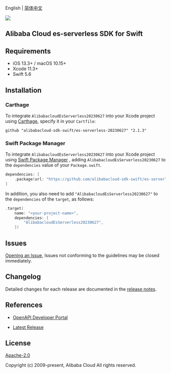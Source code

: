 English | [简体中文](README-CN.md)

![](https://aliyunsdk-pages.alicdn.com/icons/AlibabaCloud.svg)

## Alibaba Cloud es-serverless SDK for Swift

## Requirements

- iOS 13.3+ / macOS 10.15+
- Xcode 11.3+
- Swift 5.6

## Installation

### Carthage

To integrate `AlibabacloudEsServerless20230627` into your Xcode project using [Carthage](https://github.com/Carthage/Carthage), specify it in your `Cartfile`:

```ogdl
github "alibabacloud-sdk-swift/es-serverless-20230627" "2.1.3"
```

### Swift Package Manager

To integrate `AlibabacloudEsServerless20230627` into your Xcode project using [Swift Package Manager](https://swift.org/package-manager/) , adding `AlibabacloudEsServerless20230627` to the `dependencies` value of your `Package.swift`.

```swift
dependencies: [
    .package(url: "https://github.com/alibabacloud-sdk-swift/es-serverless-20230627.git", from: "2.1.3")
]
```

In addition, you also need to add `"AlibabacloudEsServerless20230627"` to the `dependencies` of the `target`, as follows:

```swift
.target(
    name: "<your-project-name>",
    dependencies: [
        "AlibabacloudEsServerless20230627",
    ])
```

## Issues

[Opening an Issue](https://github.com/alibabacloud-sdk-swift/es-serverless-20230627/issues/new), Issues not conforming to the guidelines may be closed immediately.

## Changelog

Detailed changes for each release are documented in the [release notes](./ChangeLog.txt).

## References

* [OpenAPI Developer Portal](https://next.api.alibabacloud.com/home)
- [Latest Release](https://github.com/alibabacloud-sdk-swift/es-serverless-20230627)

## License

[Apache-2.0](http://www.apache.org/licenses/LICENSE-2.0)

Copyright (c) 2009-present, Alibaba Cloud All rights reserved.

